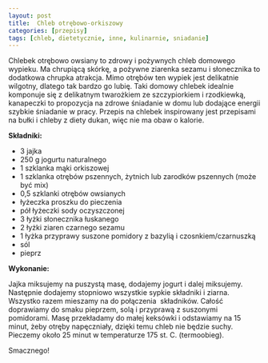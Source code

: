 ```yaml
---
layout: post
title:  Chleb otrębowo-orkiszowy
categories: [przepisy]
tags: [chleb, dietetycznie, inne, kulinarnie, sniadanie]
---
```

Chlebek otrębowo owsiany to zdrowy i pożywnych chleb domowego wypieku. Ma chrupiącą skórkę, a pożywne ziarenka sezamu i słonecznika to dodatkowa chrupka atrakcja. Mimo otrębów ten wypiek jest delikatnie wilgotny, dlatego tak bardzo go lubię. Taki domowy chlebek idealnie komponuje się z delikatnym twarożkiem ze szczypiorkiem i rzodkiewką, kanapeczki to propozycja na zdrowe śniadanie w domu lub dodające energii szybkie śniadanie w pracy. Przepis na chlebek inspirowany jest przepisami na bułki i chleby z diety dukan, więc nie ma obaw o kalorie.

**Składniki:**
* 3 jajka
* 250 g jogurtu naturalnego
* 1 szklanka mąki orkiszowej
* 1 szklanka otrębów pszennych, żytnich lub zarodków pszennych (może być mix)
* 0,5 szklanki otrębów owsianych
* łyżeczka proszku do pieczenia
* pół łyżeczki sody oczyszczonej
* 3 łyżki słonecznika łuskanego
* 2 łyżki ziaren czarnego sezamu
* 1 łyżka przyprawy suszone pomidory z bazylią i czosnkiem/czarnuszką
* sól
* pieprz

**Wykonanie:**

Jajka miksujemy na puszystą masę, dodajemy jogurt i dalej miksujemy. Następnie dodajemy stopniowo wszystkie sypkie składniki i ziarna. Wszystko razem mieszamy na do połączenia  składników. Całość doprawiamy do smaku pieprzem, solą i przyprawą z suszonymi pomidorami. Masę przekładamy do małej keksówki i odstawiamy na 15 minut, żeby otręby napęczniały, dzięki temu chleb nie będzie suchy. Pieczemy około 25 minut w temperaturze 175 st. C. (termoobieg).

Smacznego!
    